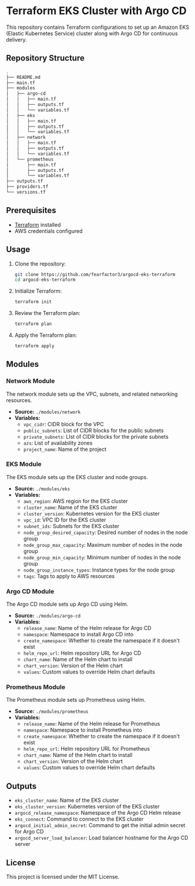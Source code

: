 # Terraform EKS Cluster with Argo CD

This repository contains Terraform configurations to set up an Amazon EKS (Elastic Kubernetes Service) cluster along with Argo CD for continuous delivery.

## Repository Structure

```bash
.
├── README.md
├── main.tf
├── modules
│   ├── argo-cd
│   │   ├── main.tf
│   │   ├── outputs.tf
│   │   └── variables.tf
│   ├── eks
│   │   ├── main.tf
│   │   ├── outputs.tf
│   │   └── variables.tf
│   ├── network
│   │   ├── main.tf
│   │   ├── outputs.tf
│   │   └── variables.tf
│   └── prometheus
│       ├── main.tf
│       ├── outputs.tf
│       └── variables.tf
├── outputs.tf
├── providers.tf
└── versions.tf
```

## Prerequisites

- [Terraform](https://www.terraform.io/downloads.html) installed
- AWS credentials configured

## Usage

1. Clone the repository:

    ```sh
    git clone https://github.com/fearfactor3/argocd-eks-terraform
    cd argocd-eks-terraform
    ```

2. Initialize Terraform:

    ```sh
    terraform init
    ```

3. Review the Terraform plan:

    ```sh
    terraform plan
    ```

4. Apply the Terraform plan:

    ```sh
    terraform apply
    ```

## Modules

### Network Module

The network module sets up the VPC, subnets, and related networking resources.

- **Source:** `./modules/network`
- **Variables:**
  - `vpc_cidr`: CIDR block for the VPC
  - `public_subnets`: List of CIDR blocks for the public subnets
  - `private_subnets`: LIst of CIDR blocks for the private subnets
  - `azs`: List of availability zones
  - `project_name`: Name of the project

### EKS Module

The EKS module sets up the EKS cluster and node groups.

- **Source:** `./modules/eks`
- **Variables:**
  - `aws_region`: AWS region for the EKS cluster
  - `cluster_name`: Name of the EKS cluster
  - `cluster_version`: Kubernetes version for the EKS cluster
  - `vpc_id`: VPC ID for the EKS cluster
  - `subnet_ids`: Subnets for the EKS cluster
  - `node_group_desired_capacity`: Desired number of nodes in the node group
  - `node_group_max_capacity`: Maximum number of nodes in the node group
  - `node_group_min_capacity`: Minimum number of nodes in the node group
  - `node_group_instance_types`: Instance types for the node group
  - `tags`: Tags to apply to AWS resources

### Argo CD Module

The Argo CD module sets up Argo CD using Helm.

- **Source:** `./modules/argo-cd`
- **Variables:**
  - `release_name`: Name of the Helm release for Argo CD
  - `namespace`: Namespace to install Argo CD into
  - `create_namespace`: Whether to create the namespace if it doesn't exist
  - `helm_repo_url`: Helm repository URL for Argo CD
  - `chart_name`: Name of the Helm chart to install
  - `chart_version`: Version of the Helm chart
  - `values`: Custom values to override Helm chart defaults

### Prometheus Module

The Prometheus module sets up Prometheus using Helm.

- **Source:** `./modules/prometheus`
- **Variables:**
  - `release_name`: Name of the Helm release for Prometheus
  - `namespace`: Namespace to install Prometheus into
  - `create_namespace`: Whether to create the namespace if it doesn't exist
  - `helm_repo_url`: Helm repository URL for Prometheus
  - `chart_name`: Name of the Helm chart to install
  - `chart_version`: Version of the Helm chart
  - `values`: Custom values to override Helm chart defaults

## Outputs

- `eks_cluster_name`: Name of the EKS cluster
- `eks_cluster_version`: Kubernetes version of the EKS cluster
- `argocd_release_namespace`: Namespace of the Argo CD Helm release
- `eks_connect`: Command to connect to the EKS cluster
- `argocd_initial_admin_secret`: Command to get the initial admin secret for Argo CD
- `argocd_server_load_balancer`: Load balancer hostname for the Argo CD server

## License

This project is licensed under the MIT License.
